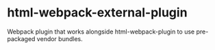 # html-webpack-external-plugin
Webpack plugin that works alongside html-webpack-plugin to use pre-packaged vendor bundles.
